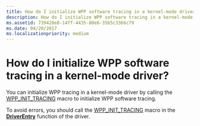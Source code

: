```yaml
---
title: How do I initialize WPP software tracing in a kernel-mode driver
description: How do I initialize WPP software tracing in a kernel-mode driver
ms.assetid: 739428e8-14ff-4435-80e6-35b5c3366c79
ms.date: 04/20/2017
ms.localizationpriority: medium
---
```


# How do I initialize WPP software tracing in a kernel-mode driver?


You can initialize WPP tracing in a kernel-mode driver by calling the [WPP\_INIT\_TRACING](https://msdn.microsoft.com/library/windows/hardware/ff556191) macro to initialize WPP software tracing.

To avoid errors, you should call the [WPP\_INIT\_TRACING](https://msdn.microsoft.com/library/windows/hardware/ff556191) macro in the [**DriverEntry**](https://msdn.microsoft.com/library/windows/hardware/ff552644) function of the driver.

 

 





